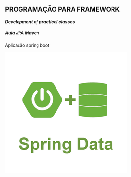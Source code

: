 ## **PROGRAMAÇÃO PARA FRAMEWORK**
####  _Development of practical classes_
##### Aula JPA Maven
Aplicação spring boot


![Spring Data](https://github.com/daayfc/Imagens/blob/master/SpringData.png)
